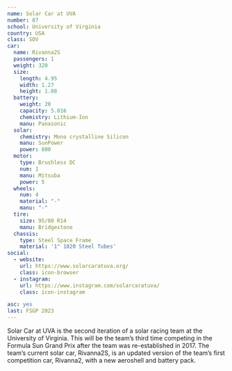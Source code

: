 ```yaml
---
name: Solar Car at UVA
number: 87
school: University of Virginia
country: USA
class: SOV
car: 
  name: Rivanna2S
  passengers: 1
  weight: 320
  size:
    length: 4.95
    width: 1.27
    height: 1.08
  battery: 
    weight: 20
    capacity: 5.016
    chemistry: Lithium-Ion
    manu: Panasonic
  solar: 
    chemistry: Mono crystalline Silicon
    manu: SunPower
    power: 800
  motor: 
    type: Brushless DC
    num: 1
    manu: Mitsuba
    power: 5
  wheels: 
    num: 4
    material: "-"
    manu: "-"
  tire:
    size: 95/80 R14
    manu: Bridgestone
  chassis: 
    type: Steel Space Frame
    material: '1" 1020 Steel Tubes'
social: 
  - website: 
    url: https://www.solarcaratuva.org/
    class: icon-browser
  - instagram: 
    url: https://www.instagram.com/solarcaratuva/
    class: icon-instagram

asc: yes
last: FSGP 2023
---
```

Solar Car at UVA is the second iteration of a solar racing team at the University of Virginia. This will be the team’s third time competing in the Formula Sun Grand Prix after the team was re-established in 2017. The team’s current solar car, Rivanna2S, is an updated version of the team’s first competition car, Rivanna2, with a new aeroshell and battery pack.